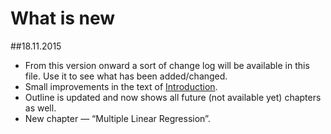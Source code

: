 # What is new

##18.11.2015
* From this version onward a sort of change log will be available in this file. Use it to see what has been added/changed.
* Small improvements in the text of [Introduction](README.md).
* Outline is updated and now shows all future (not available yet) chapters as well.
* New chapter — “Multiple Linear Regression”.